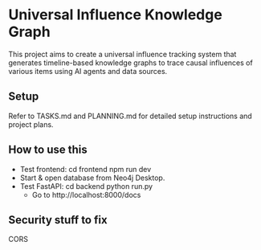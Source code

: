 # Universal Influence Knowledge Graph

This project aims to create a universal influence tracking system that generates timeline-based knowledge graphs to trace causal influences of various items using AI agents and data sources.

## Setup

Refer to TASKS.md and PLANNING.md for detailed setup instructions and project plans. 

## How to use this
- Test frontend: cd frontend npm run dev
- Start & open database from Neo4j Desktop.
- Test FastAPI: cd backend python run.py
    - Go to http://localhost:8000/docs

## Security stuff to fix
CORS